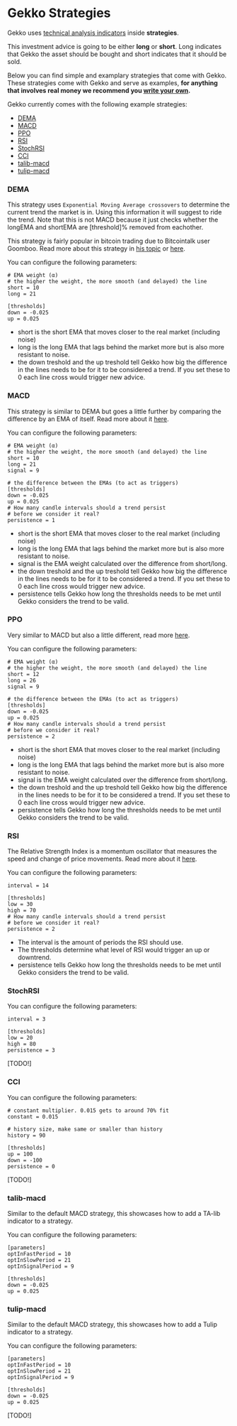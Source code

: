 # Gekko Strategies

Gekko uses [technical analysis indicators](http://www.investopedia.com/articles/active-trading/102914/technical-analysis-strategies-beginners.asp) inside **strategies**.

This investment advice is going to be either **long** or **short**. Long indicates that Gekko the asset should be bought and short indicates that it should be sold.

Below you can find simple and examplary strategies that come with Gekko. These strategies come with Gekko and serve as examples, **for anything that involves real money we recommend you [write your own](./creating_a_strategy.md).**

Gekko currently comes with the following example strategies:

 - [DEMA](#DEMA)
 - [MACD](#MACD)
 - [PPO](#PPO)
 - [RSI](#RSI)
 - [StochRSI](#StochRSI)
 - [CCI](#CCI)
 - [talib-macd](#talib-macd)
 - [tulip-macd](#tulip-macd)

### DEMA

This strategy uses `Exponential Moving Average crossovers` to determine the current trend the
market is in. Using this information it will suggest to ride the trend. Note that this is
not MACD because it just checks whether the longEMA and shortEMA are [threshold]% removed
from eachother.

This strategy is fairly popular in bitcoin trading due to Bitcointalk user Goomboo. Read more about this strategy in [his topic](https://bitcointalk.org/index.php?topic=60501.0) or [here](http://stockcharts.com/school/doku.php?id=chart_school:technical_indicators:moving_averages).

You can configure the following parameters:

    # EMA weight (α)
    # the higher the weight, the more smooth (and delayed) the line
    short = 10
    long = 21

    [thresholds]
    down = -0.025
    up = 0.025

- short is the short EMA that moves closer to the real market (including noise)
- long is the long EMA that lags behind the market more but is also more resistant to noise.
- the down treshold and the up treshold tell Gekko how big the difference in the lines needs to be for it to be considered a trend. If you set these to 0 each line cross would trigger new advice.

### MACD

This strategy is similar to DEMA but goes a little further by comparing the difference by an EMA of itself. Read more about it [here](http://stockcharts.com/school/doku.php?id=chart_school:technical_indicators:moving_average_convergence_divergence_macd).

You can configure the following parameters:

    # EMA weight (α)
    # the higher the weight, the more smooth (and delayed) the line
    short = 10
    long = 21
    signal = 9

    # the difference between the EMAs (to act as triggers)
    [thresholds]
    down = -0.025
    up = 0.025
    # How many candle intervals should a trend persist
    # before we consider it real?
    persistence = 1

- short is the short EMA that moves closer to the real market (including noise)
- long is the long EMA that lags behind the market more but is also more resistant to noise.
- signal is the EMA weight calculated over the difference from short/long.
- the down treshold and the up treshold tell Gekko how big the difference in the lines needs to be for it to be considered a trend. If you set these to 0 each line cross would trigger new advice.
- persistence tells Gekko how long the thresholds needs to be met until Gekko considers the trend to be valid.

### PPO

Very similar to MACD but also a little different, read more [here](http://stockcharts.com/school/doku.php?id=chart_school:technical_indicators:price_oscillators_ppo).

You can configure the following parameters:

    # EMA weight (α)
    # the higher the weight, the more smooth (and delayed) the line
    short = 12
    long = 26
    signal = 9

    # the difference between the EMAs (to act as triggers)
    [thresholds]
    down = -0.025
    up = 0.025
    # How many candle intervals should a trend persist
    # before we consider it real?
    persistence = 2

- short is the short EMA that moves closer to the real market (including noise)
- long is the long EMA that lags behind the market more but is also more resistant to noise.
- signal is the EMA weight calculated over the difference from short/long.
- the down treshold and the up treshold tell Gekko how big the difference in the lines needs to be for it to be considered a trend. If you set these to 0 each line cross would trigger new advice.
- persistence tells Gekko how long the thresholds needs to be met until Gekko considers the trend to be valid.

### RSI

The Relative Strength Index is a momentum oscillator that measures the speed and change of price movements. Read more about it [here](http://stockcharts.com/school/doku.php?id=chart_school:technical_indicators:relative_strength_index_rsi).

You can configure the following parameters:

    interval = 14

    [thresholds]
    low = 30
    high = 70
    # How many candle intervals should a trend persist
    # before we consider it real?
    persistence = 2

- The interval is the amount of periods the RSI should use.
- The thresholds determine what level of RSI would trigger an up or downtrend.
- persistence tells Gekko how long the thresholds needs to be met until Gekko considers the trend to be valid.

### StochRSI

You can configure the following parameters:

    interval = 3

    [thresholds]
    low = 20
    high = 80
    persistence = 3

[TODO!]

### CCI

You can configure the following parameters:

    # constant multiplier. 0.015 gets to around 70% fit
    constant = 0.015

    # history size, make same or smaller than history
    history = 90

    [thresholds]
    up = 100
    down = -100
    persistence = 0

[TODO!]

### talib-macd

Similar to the default MACD strategy, this showcases how to add a TA-lib indicator to a strategy.

You can configure the following parameters:

    [parameters]
    optInFastPeriod = 10
    optInSlowPeriod = 21
    optInSignalPeriod = 9

    [thresholds]
    down = -0.025
    up = 0.025

### tulip-macd

Similar to the default MACD strategy, this showcases how to add a Tulip indicator to a strategy.

You can configure the following parameters:

    [parameters]
    optInFastPeriod = 10
    optInSlowPeriod = 21
    optInSignalPeriod = 9

    [thresholds]
    down = -0.025
    up = 0.025

[TODO!]
